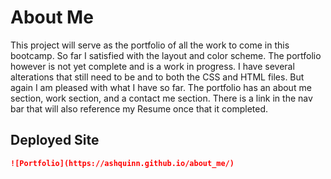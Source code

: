 # About Me

This project will serve as the portfolio of all the work to come in this bootcamp. So far I satisfied with the layout and color scheme. The portfolio however is not yet complete and is a work in progress. I have several alterations that still need to be and to both the CSS and HTML files. But again I am pleased with what I have so far. The portfolio has an about me section, work section, and a contact me section. There is a link in the nav bar that will also reference my Resume once that it completed.

## Deployed Site
```md
![Portfolio](https://ashquinn.github.io/about_me/)
```